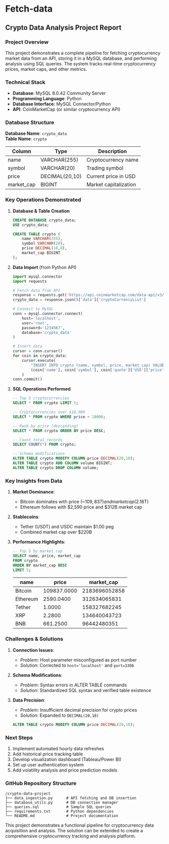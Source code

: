 # Fetch-data
## Crypto Data Analysis Project Report

### Project Overview
This project demonstrates a complete pipeline for fetching cryptocurrency market data from an API, storing it in a MySQL database, and performing analysis using SQL queries. The system tracks real-time cryptocurrency prices, market caps, and other metrics.

### Technical Stack
- **Database**: MySQL 8.0.42 Community Server
- **Programming Language**: Python
- **Database Interface**: MySQL Connector/Python
- **API**: CoinMarketCap (or similar cryptocurrency API)

### Database Structure
**Database Name**: `crypto_data`  
**Table Name**: `crypto`  

| Column       | Type          | Description                |
|--------------|---------------|----------------------------|
| name         | VARCHAR(255)  | Cryptocurrency name        |
| symbol       | VARCHAR(20)   | Trading symbol             |
| price        | DECIMAL(20,10)| Current price in USD       |
| market_cap   | BIGINT        | Market capitalization      |

### Key Operations Demonstrated
1. **Database & Table Creation**
   ```sql
   CREATE DATABASE crypto_data;
   USE crypto_data;
   
   CREATE TABLE crypto (
       name VARCHAR(255),
       symbol VARCHAR(20),
       price DECIMAL(18,8),
       market_cap BIGINT
   );
   ```

2. **Data Import** (from Python API)
   ```python
   import mysql.connector
   import requests
   
   # Fetch data from API
   response = requests.get('https://api.coinmarketcap.com/data-api/v3/cryptocurrency/listing')
   crypto_data = response.json()['data']['cryptoCurrencyList']
   
   # Connect to MySQL
   conn = mysql.connector.connect(
       host='localhost',
       user='root',
       password='1234567',
       database='crypto_data'
   )
   
   # Insert data
   cursor = conn.cursor()
   for coin in crypto_data:
       cursor.execute(
           "INSERT INTO crypto (name, symbol, price, market_cap) VALUES (%s, %s, %s, %s)",
           (coin['name'], coin['symbol'], coin['quote']['USD']['price'], coin['quote']['USD']['market_cap'])
       )
   conn.commit()
   ```

3. **SQL Operations Performed**
   ```sql
   -- Top 5 cryptocurrencies
   SELECT * FROM crypto LIMIT 5;
   
   -- Cryptocurrencies over $10,000
   SELECT * FROM crypto WHERE price > 10000;
   
   -- Rank by price (descending)
   SELECT * FROM crypto ORDER BY price DESC;
   
   -- Count total records
   SELECT COUNT(*) FROM crypto;
   
   -- Schema modifications
   ALTER TABLE crypto MODIFY COLUMN price DECIMAL(20,10);
   ALTER TABLE crypto ADD COLUMN volume BIGINT;
   ALTER TABLE crypto DROP COLUMN volume;
   ```

### Key Insights from Data
1. **Market Dominance**:
   - Bitcoin dominates with price (~$109,837) and market cap ($2.18T)
   - Ethereum follows with $2,590 price and $312B market cap

2. **Stablecoins**:
   - Tether (USDT) and USDC maintain $1.00 peg
   - Combined market cap over $220B

3. **Performance Highlights**:
   ```sql
   -- Top 5 by market cap
   SELECT name, price, market_cap 
   FROM crypto 
   ORDER BY market_cap DESC 
   LIMIT 5;
   ```
   | name      | price       | market_cap     |
   |-----------|-------------|----------------|
   | Bitcoin   | 109837.0000 | 2183696052858  |
   | Ethereum  |  2590.0400  | 312634065831   |
   | Tether    |     1.0000  | 158327682245   |
   | XRP       |     2.2800  | 134640043723   |
   | BNB       |   661.2500  |  96442480351   |

### Challenges & Solutions
1. **Connection Issues**:
   - *Problem*: Host parameter misconfigured as port number
   - *Solution*: Corrected to `host='localhost'` and `port=3306`

2. **Schema Modifications**:
   - *Problem*: Syntax errors in ALTER TABLE commands
   - *Solution*: Standardized SQL syntax and verified table existence

3. **Data Precision**:
   - *Problem*: Insufficient decimal precision for crypto prices
   - *Solution*: Expanded to `DECIMAL(20,10)`
   ```sql
   ALTER TABLE crypto MODIFY COLUMN price DECIMAL(20,10);
   ```

### Next Steps
1. Implement automated hourly data refreshes
2. Add historical price tracking table
3. Develop visualization dashboard (Tableau/Power BI)
4. Set up user authentication system
5. Add volatility analysis and price prediction models

### GitHub Repository Structure
```
/crypto-data-project
├── data_ingestion.py      # API fetching and DB insertion
├── database_utils.py      # DB connection manager
├── queries.sql            # Sample SQL queries
├── requirements.txt       # Python dependencies
└── README.md              # Project documentation
```

This project demonstrates a functional pipeline for cryptocurrency data acquisition and analysis. The solution can be extended to create a comprehensive cryptocurrency tracking and analysis platform.
